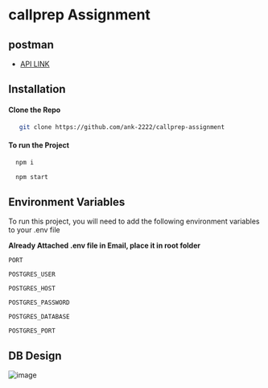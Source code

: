 
# callprep Assignment


## postman 
- [API LINK](https://documenter.getpostman.com/view/20003749/2s9YymG4z3)

## Installation

#### Clone the Repo

```bash
   git clone https://github.com/ank-2222/callprep-assignment
```

#### To run the Project 

```bash
  npm i 
```

```bash
  npm start 
```



## Environment Variables

To run this project, you will need to add the following environment variables to your .env file

**Already Attached .env file in Email, place it in root folder**

`PORT`

`POSTGRES_USER`

`POSTGRES_HOST`

`POSTGRES_PASSWORD`

`POSTGRES_DATABASE`

`POSTGRES_PORT`




## DB Design

![image](https://github.com/ank-2222/callprep-assignment/assets/76547947/cf93aa75-c705-4184-81bd-daffe43ab31a)




